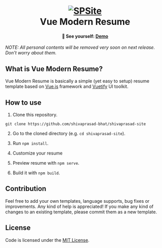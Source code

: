 <h1 align="center">
  <br>
  <a target="_blank" href="https://shivaprasadbhat.herokuapp.com/">
    <img src=/assets/logo.png" alt="SPSite">
  </a>
  <br>
  Vue Modern Resume



<h4 align="center">
  🚀 See yourself:
  <a href="https://shivaprasadbhat.herokuapp.com/">
     Demo
  </a>
</h4>

*NOTE: All personal contents will be removed very soon on next release. Don't worry about them.*

## What is Vue Modern Resume?
Vue Modern Resume is basically a simple (yet easy to setup) resume template based on <a href="https://vuejs.org/">Vue.js</a> framework and <a href="https://vuetifyjs.com/">Vuetify</a> UI toolkit.




## How to use

1. Clone this repository.
```
git clone https://github.com/shivaprasad-bhat/shivaprasad-site
```

2. Go to the cloned directory (e.g. `cd shivaprasad-site`).

3. Run `npm install`.

4. Customize your resume

5. Preview resume with `npm serve`.

6. Build it with `npm build`.

## Contribution
Feel free to add your own templates, language supports, bug fixes or improvements. Any kind of help is appreciated! If you make any kind of changes to an existing template, please commit them as a new template.

## License
Code is licensed under the [MIT License](LICENSE).

